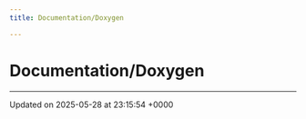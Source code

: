 ```yaml
---
title: Documentation/Doxygen

---
```


# Documentation/Doxygen








-------------------------------

Updated on 2025-05-28 at 23:15:54 +0000
